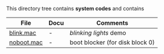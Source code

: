 This directory tree contains **system codes** and contains

| File | Docu | Comments |
| --------- | --------- | ------- |
| [blink.mac](blink.mac) | - | _blinking lights_ demo |
| [noboot.mac](noboot.mac) | - | boot blocker (for disk block 0) |

